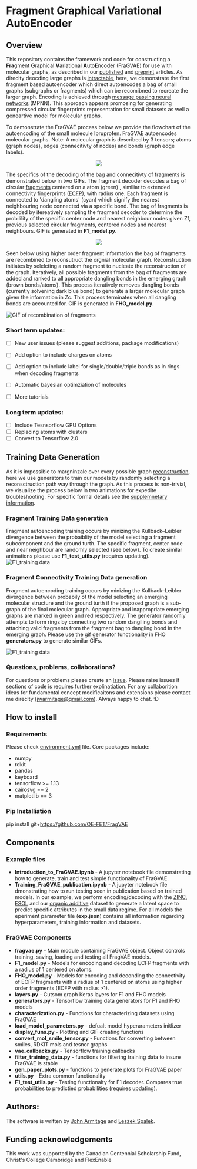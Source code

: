# Fragment Graphical Variational AutoEncoder
## Overview
This repository contains the framework and code for constructing a **Fra**gment **G**raphical **V**ariational **A**uto**E**ncoder (FraGVAE) for use with molecular graphs, as described in our [published]() and [preprint]() articles. As direclty deocding large graphs is [intractable](https://arxiv.org/abs/1802.03480), here, we demonstrate the first fragment based autoencoder which direct autoencodes a bag of small graphs (subgraphs or fragments) which can be recomibned to recreate the larger graph. Encoding is achieved through [message passing neural networks](https://arxiv.org/abs/1704.01212) (MPNN). This approach appears promosing for generating compressed circular fingerprints representation for small datasets as well a geneartive model for molecular graphs. 
 
To demonstrate the FraGVAE process below we provide the flowchart of the autoencoding of the small molecule Ibruprofen.  FraGVAE autoencodes molecular graphs. Note: A molecular graph is described by 3 tensors; atoms (graph nodes), edges (connecitivty of nodes) and bonds (graph edge labels).

<p align="center">
    <img width="" height="" src="https://github.com/LeszkoS/FraGVAE/blob/master/imgs_gifs/FraGVAE_flowchart_Ibuprofen.png">
</p>

The specifics of the decoding of the bag and connecitivty of fragments is demonstrated below in two GIFs. The fragment decoder decodes a bag of circular [fragments](https://github.com/LeszkoS/FraGVAE/blob/master/imgs_gifs/ECFP_example.png) centered on a atom (green) , similiar to extended connectivity fingerprints ([ECFP](https://pubs.acs.org/doi/pdf/10.1021/ci100050t)), with radius one. Each fragment is connected to 'dangling atoms' (cyan) which signify the nearest neighbouring node connected via a specific bond. The bag of fragments is decoded by itereatively sampling the fragment decoder to determine the probilility of the specific center node and nearest neighbour nodes given Zf, previous selected circular fragments, centered nodes and nearest neighbours. GIF is generated in **F1_model.py**. 

<p align="center">
    <img width="" height="" src="https://github.com/LeszkoS/FraGVAE/blob/master/imgs_gifs/Ibuprofen_F1.gif">
</p>

Seen below using higher order fragment information the bag of fragments are recombined to reconsutruct the orgnial molecular graph. Reconstruction initiates by selelcting a random fragment to nucleate the reconstruction of the graph. Iteratively, all possible fragments from the bag of fragments are added and ranked to all appropriate dangling bonds in the emerging graph (brown bonds/atoms). This process iteratively removes dangling bonds (currently solvening dark blue bond) to generate a larger molecular graph given the information in Zc. This process terminates when all dangling bonds are accounted for. GIF is generated in **FHO_model.py**. 

![GIF of recombination of fragments](https://github.com/LeszkoS/FraGVAE/blob/master/imgs_gifs/Ibuprofen_FHO.gif)

### Short term updates:
- [ ] New user issues (please suggest additions, package modifications) 
- [ ] Add option to include charges on atoms
- [ ] Add option to include label for single/double/triple bonds as in rings when decoding fragments
- [ ] Automatic bayesian optimziation of molecules
- [ ] More tutorials


### Long term updates:
- [ ] Include Tesnsorflow GPU Options
- [ ] Replacing atoms with clusters
- [ ] Convert to Tensorflow 2.0

## Training Data Generation
As it is impossible to margninzale over every possible graph [reconstruction](https://arxiv.org/abs/1805.09076), here we use generators to train our models by randomly selecting a reconsctruction path way through the graph. As this process is non-trivial, we visualize the process below in two animations for expedite troubleshooting. For specific formal details see the [supplemnetary information](). 

### Fragment Training Data generation

Fragment autoencoding training occurs by minizing the Kullback–Leibler divergence between the probaiblity of the model selecting a fragment subcomponent and the ground turth. The specific fragment, center node and near neighbour are randomly selected (see below). To create similar animations please use **F1_test_utils.py** (requires updating).  
![F1_training data](https://github.com/LeszkoS/FraGVAE/blob/master/imgs_gifs/F1_test_utils_gif_02.gif)

### Fragment Connectivity Training Data generation

Fragment autoencoding training occurs by minizing the Kullback–Leibler divergence between probabily of the model selecting an emerging molecular structure and the ground turth if the proposed graph is a sub-graph of the final molecular graph. Appropriate and inappropriate emerging graphs are marked in green and red respectively. The generator randomly attempts to form rings by connecting two random dangiling bonds and attaching valid fragments from the fragment bag to dangling bond in the emerging graph. Please use the gif generator functionality in FHO **generators.py** to generate similar GIFs.

![F1_training data](https://github.com/LeszkoS/FraGVAE/blob/master/imgs_gifs/FHO_generator_gif01.gif)

### Questions, problems, collaborations?
For questions or problems please create an [issue](https://github.com/LeszkoS/FraGVAE/issues). Please raise issues if sections of code is requires further explinatiation. For any collaborition ideas for fundamental concept modificaitons and extensions please contact me direclty (jwarmitage@gmail.com). Always happy to chat. :D
## How to install

### Requirements
Please check [environment.yml](https://github.com/LeszkoS/FraGVAE/blob/master/environment.yml) file. Core packages include:
- numpy
- rdkit
- pandas
- keyboard
- tensorflow >= 1.13
- cairosvg == 2
- matplotlib == 3

### Pip Installiation

pip install git+https://github.com/OE-FET/FragVAE

## Components

### Example files
- **Introduction_to_FraGVAE.ipynb** - A jupyter notebook file demonstrating how to generate, train and test simple functionality of FraGVAE.
- **Training_FraGVAE_publication.ipynb** - A jupyter notebook file dmonstrating how to run testing seen in publication based on trained models. In our example, we perform encoding/decoding with the [ZINC](https://github.com/LeszkoS/FraGVAE/tree/master/models/experiment000001), [ESOL](https://github.com/LeszkoS/FraGVAE/tree/master/models/experiment000002) and our [organic additive](https://github.com/LeszkoS/FraGVAE/tree/master/models/experiment000004) dataset to generate a latent space to predict specific attributes in the small data regime. For all models the eperiment parameter file (**exp.json**) contains all information regarding hyperparameters, training information and datasets. 

### FraGVAE Components
- **fragvae.py** - Main module containing FraGVAE object. Object controls training, saving, loading and testing all FragVAE models.
- **F1_model.py** -  Models for encoding and decoding ECFP fragments with a radius of 1 centered on atoms. 
- **FHO_model.py** - Models for encoding and deconding the connectivity of ECFP fragments with a radius of 1 centered on atoms using higher order fragments (ECFP with radius >1). 
- **layers.py** - Cutsom graph Keras layers for F1 and FHO models
- **generators.py** - Tensorflow training data generators for F1 and FHO models
- **characterization.py** - Functions for characterizing datasets using FraGVAE 
- **load_model_parameters.py** - defualt model hyperarameters initlizer
- **display_funs.py** - Plotting and GIF creating functions
- **convert_mol_smile_tensor.py** - Functions for converting between smiles, RDKIT mols and tesnor graphs
- **vae_callbacks.py** - Tensorflow training callbacks
- **filter_training_data.py** - functions for filtering training data to insure FraGVAE is stable
- **gen_paper_plots.py** - functions to generate plots for FraGVAE paper
- **utils.py** - Extra common functionality
- **F1_test_utils.py** - Testing functionalty for F1 decoder. Compares true probabilities to predictied probabilities (requires updating).


## Authors:
The software is written by [John Armitage](https://github.com/jwarmitage) and [Leszek Spalek](https://github.com/LeszkoS). 

## Funding acknowledgements

This work was supported by the Canadian Centennial Scholarship Fund, Christ's College Cambridge and FlexEnable
